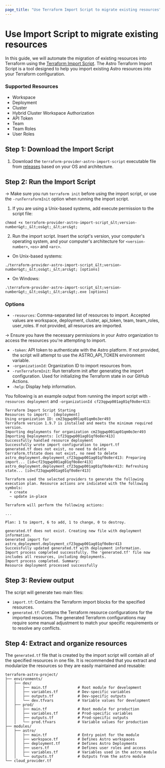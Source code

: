 ```yaml
---
page_title: "Use Terraform Import Script to migrate existing resources"
---
```


# Use Import Script to migrate existing resources
In this guide, we will automate the migration of existing resources into Terraform using the [Terraform Import Script](https://github.com/astronomer/terraform-provider-astro/releases/tag/import/v0.1.3). The Astro Terraform Import Script is a tool designed to help you import existing Astro resources into your Terraform configuration.

### Supported Resources
- Workspace 
- Deployment 
- Cluster
- Hybrid Cluster Workspace Authorization
- API Token 
- Team
- Team Roles
- User Roles

## Step 1: Download the Import Script
1. Download the `terraform-provider-astro-import-script` executable file from [releases](https://github.com/astronomer/terraform-provider-astro/releases) based on your OS and architecture.


## Step 2: Run the Import Script

-> Make sure you run `terraform init` before using the import script, or use the `-runTerraformInit` option when running the import script.

1. If you are using a Unix-based systems, add execute permission to the script file: 
```
chmod +x terraform-provider-astro-import-script_&lt;version-number&gt;_&lt;os&gt;_&lt;arc&gt;
```
2. Run the import script. Insert the script's version, your computer's operating system, and your computer's architecture for `<version-number>`, `<os>` and `<arc>`.

- On Unix-based systems:
```
./terraform-provider-astro-import-script_&lt;version-number&gt;_&lt;os&gt;_&lt;arc&gt; [options]
```
- On Windows:

```
.\terraform-provider-astro-import-script_&lt;version-number&gt;_&lt;os&gt;_&lt;arc&gt;.exe [options]
```

### Options
- `-resources`: Comma-separated list of resources to import. Accepted values are workspace, deployment, cluster, api_token, team, team_roles, user_roles. If not provided, all resources are imported.

-> Ensure you have the necessary permissions in your Astro organization to access the resources you're attempting to import.

- `-token`: API token to authenticate with the Astro platform. If not provided, the script will attempt to use the ASTRO_API_TOKEN environment variable.
- `-organizationId`: Organization ID to import resources from.
- `-runTerraformInit`: Run terraform init after generating the import configuration. Used for initializing the Terraform state in our GitHub Actions.
- `-help`: Display help information.

You following is an example output from running the import script with `-resources deployment` and `-organizationId cf23qgwp001ag01qf0o8er413`:
```
Terraform Import Script Starting
Resources to import:  [deployment]
Using organization ID: cm23qgwp001ap01qm0o3er493
Terraform version 1.9.7 is installed and meets the minimum required version.
Importing deployments for organization cm23qgwp001ap01qm0o3er493
Importing Deployments: [cf23qgwp001ag01qf0o8er413]
Successfully handled resource deployment
Successfully wrote import configuration to import.tf
generated.tf does not exist, no need to delete
terraform.tfstate does not exist, no need to delete
astro_deployment.deployment_cf23qgwp001ag01qf0o8er413: Preparing import... [id=cf23qgwp001ag01qf0o8er413]
astro_deployment.deployment_cf23qgwp001ag01qf0o8er413: Refreshing state... [id=cf23qgwp001ag01qf0o8er413]

Terraform used the selected providers to generate the following execution plan. Resource actions are indicated with the following symbols:
  + create
  ~ update in-place

Terraform will perform the following actions:

...

Plan: 1 to import, 6 to add, 1 to change, 0 to destroy.

generated.tf does not exist. Creating new file with deployment information.
Generated import for astro_deployment.deployment_cf23qgwp001ag01qf0o8er413
Successfully updated generated.tf with deployment information.
Import process completed successfully. The 'generated.tf' file now includes all resources, including deployments.
Import process completed. Summary:
Resource deployment processed successfully
```

## Step 3: Review output
The script will generate two main files:
- `import.tf`: Contains the Terraform import blocks for the specified resources.
- `generated.tf`: Contains the Terraform resource configurations for the imported resources.
The generated Terraform configurations may require some manual adjustment to match your specific requirements or to resolve any conflicts.

## Step 4: Extract and organize resources
The `generated.tf` file that is created by the import script will contain all of the specified resources in one file. It is recommended that you extract and modularize the resources so they are easily maintained and reusable:
```
terraform-astro-project/
├── environments/
│   ├── dev/
│   │   ├── main.tf              # Root module for development
│   │   ├── variables.tf         # Dev-specific variables
│   │   ├── outputs.tf           # Dev-specific outputs
│   │   └── dev.tfvars           # Variable values for development
│   ├── prod/
│   │   ├── main.tf              # Root module for production
│   │   ├── variables.tf         # Prod-specific variables
│   │   ├── outputs.tf           # Prod-specific outputs
│   │   └── prod.tfvars          # Variable values for production
├── modules/
│   ├── astro/
│   │   ├── main.tf              # Entry point for the module
│   │   ├── workspace.tf         # Defines Astro workspaces
│   │   ├── deployment.tf        # Defines Astro Deployments
│   │   ├── users.tf             # Defines user roles and access
│   │   ├── variables.tf         # Variables used in the astro module
│   │   └── outputs.tf           # Outputs from the astro module
└── cloud_provider.tf     
```
